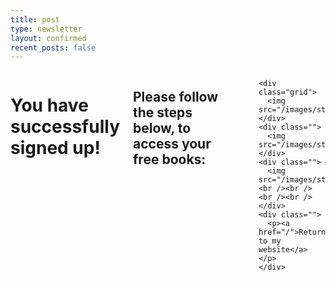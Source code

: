```yaml
---
title: post
type: newsletter
layout: confirmed
recent_posts: false
---
```


<div class="row newsletter-wrap pad-nav">
  <div class="small-12 columns">
    <h1 class="center-text">You have successfully signed up!</h1>
    <h2 class="center-text">Please follow the steps below, to access your free books:</h2>
    <hr class="hr-centered">
    
    <div class="grid">
      <img src="/images/step1.jpg">
    </div>
    <div class="">
      <img src="/images/step2.jpg">
    </div>
    <div class="">
      <img src="/images/step3.jpg"><br /><br /><br /><br />
    </div>
    <div class="">
      <p><a href="/">Return to my website</a></p>
    </div>
  </div>
</div>
